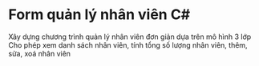 # Form quản lý nhân viên C#
 Xây dựng chương trình quản lý nhân viên đơn giản dựa trên mô hình 3 lớp
 Cho phép xem danh sách nhân viên, tính tổng số lượng nhân viên, thêm, sửa, xoá nhân viên
